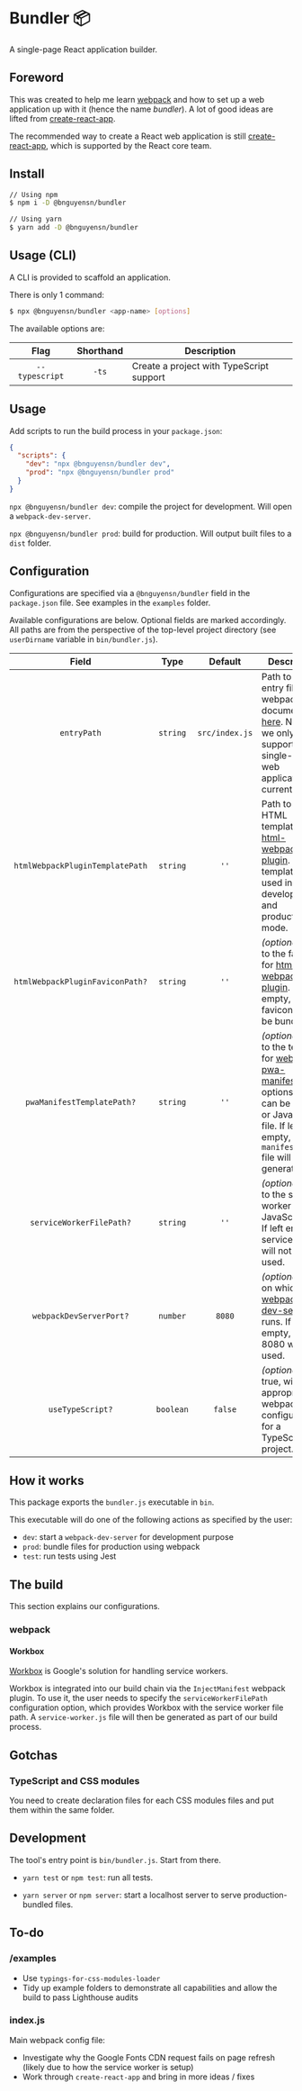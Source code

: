 # Bundler 📦

A single-page React application builder.

## Foreword

This was created to help me learn [webpack](http://webpack.js.org/)
and how to set up a web application up with it (hence the name _bundler_). A
lot of good ideas are lifted from
[create-react-app](https://github.com/facebook/create-react-app).

The recommended way to create a React web application is still
[create-react-app](https://github.com/facebook/create-react-app), which is
supported by the React core team.

## Install

```bash
// Using npm
$ npm i -D @bnguyensn/bundler

// Using yarn
$ yarn add -D @bnguyensn/bundler
```

## Usage (CLI)

A CLI is provided to scaffold an application.

There is only 1 command:

```bash
$ npx @bnguyensn/bundler <app-name> [options]
```

The available options are:

Flag|Shorthand|Description
:---:|:---:|---
`--typescript`|`-ts`|Create a project with TypeScript support


## Usage

Add scripts to run the build process in your `package.json`:

```json
{
  "scripts": {
    "dev": "npx @bnguyensn/bundler dev",
    "prod": "npx @bnguyensn/bundler prod"
  }
}
```

`npx @bnguyensn/bundler dev`: compile the project for development. Will open a
`webpack-dev-server`.

`npx @bnguyensn/bundler prod`: build for production. Will output built files to
a `dist` folder.

## Configuration

Configurations are specified via a `@bnguyensn/bundler` field in the
`package.json` file. See examples in the `examples` folder.

Available configurations are below. Optional fields are marked accordingly. All
paths are from the perspective of the top-level project directory (see
`userDirname` variable in `bin/bundler.js`).

|              Field              |   Type    |    Default     | Description                                                                                                                                                                                                                        |
| :-----------------------------: | :-------: | :------------: | ---------------------------------------------------------------------------------------------------------------------------------------------------------------------------------------------------------------------------------- |
|           `entryPath`           | `string`  | `src/index.js` | Path to the entry file for webpack. See documentation [here](https://webpack.js.org/concepts/entry-points/). Note that we only support single-page web applications currently.                                                     |
| `htmlWebpackPluginTemplatePath` | `string`  |      `''`      | Path to the HTML template for [html-webpack-plugin](https://github.com/jantimon/html-webpack-plugin). This template is used in both development and production mode.                                                               |
| `htmlWebpackPluginFaviconPath?` | `string`  |      `''`      | _(optional)_ Path to the favicon for [html-webpack-plugin](https://github.com/jantimon/html-webpack-plugin#events). If left empty, a favicon will not be bundled.                                                                  |
|   `pwaManifestTemplatePath?`    | `string`  |      `''`      | _(optional)_ Path to the template for [webpack-pwa-manifest](https://github.com/arthurbergmz/webpack-pwa-manifest)'s options, which can be a JSON or JavaScript file. If left empty, a `manifest.json` file will not be generated. |
|    `serviceWorkerFilePath?`     | `string`  |      `''`      | _(optional)_ Path to the service worker JavaScript file. If left empty, service worker will not be used.                                                                                                                           |
|     `webpackDevServerPort?`     | `number`  |     `8080`     | _(optional)_ Port on which [webpack-dev-server](https://webpack.js.org/guides/development/#using-webpack-dev-server) runs. If left empty, port 8080 will be used.                                                                  |
|        `useTypeScript?`         | `boolean` |    `false`     | _(optional)_ If true, will use appropriate webpack configurations for a TypeScript project.                                                                                                                                        |

## How it works

This package exports the `bundler.js` executable in `bin`.

This executable will do one of the following actions as specified by the user:

- `dev`: start a `webpack-dev-server` for development purpose
- `prod`: bundle files for production using webpack
- `test`: run tests using Jest

## The build

This section explains our configurations.

### webpack 

#### Workbox

[Workbox](https://github.com/GoogleChrome/workbox/releases) is Google's solution
for handling service workers.

Workbox is integrated into our build chain via the `InjectManifest` webpack
plugin. To use it, the user needs to specify the `serviceWorkerFilePath` 
configuration option, which provides Workbox with the service worker file path.
A `service-worker.js` file will then be generated as part of our build process. 

## Gotchas

### TypeScript and CSS modules

You need to create declaration files for each CSS modules files and put them
within the same folder.

## Development

The tool's entry point is `bin/bundler.js`. Start from there.

- `yarn test` or `npm test`: run all tests.

- `yarn server` or `npm server`: start a localhost server to serve
  production-bundled files.

## To-do

### /examples

- Use `typings-for-css-modules-loader`
- Tidy up example folders to demonstrate all capabilities and allow the build
  to pass Lighthouse audits

### index.js

Main webpack config file:

- Investigate why the Google Fonts CDN request fails on page refresh (likely
  due to how the service worker is setup)
- Work through `create-react-app` and bring in more ideas / fixes
